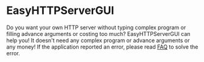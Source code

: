 # EasyHTTPServerGUI
Do you want your own HTTP server without typing complex program or filling advance arguments or costing too much?
EasyHTTPServerGUI can help you!
It doesn't need any complex program or advance arguments or any money!
If the application reported an error, please read [FAQ](https://github.com/g1thubhack3r/EasyHTTPServerGUI/blob/master/FAQ.txt) to solve the error.
